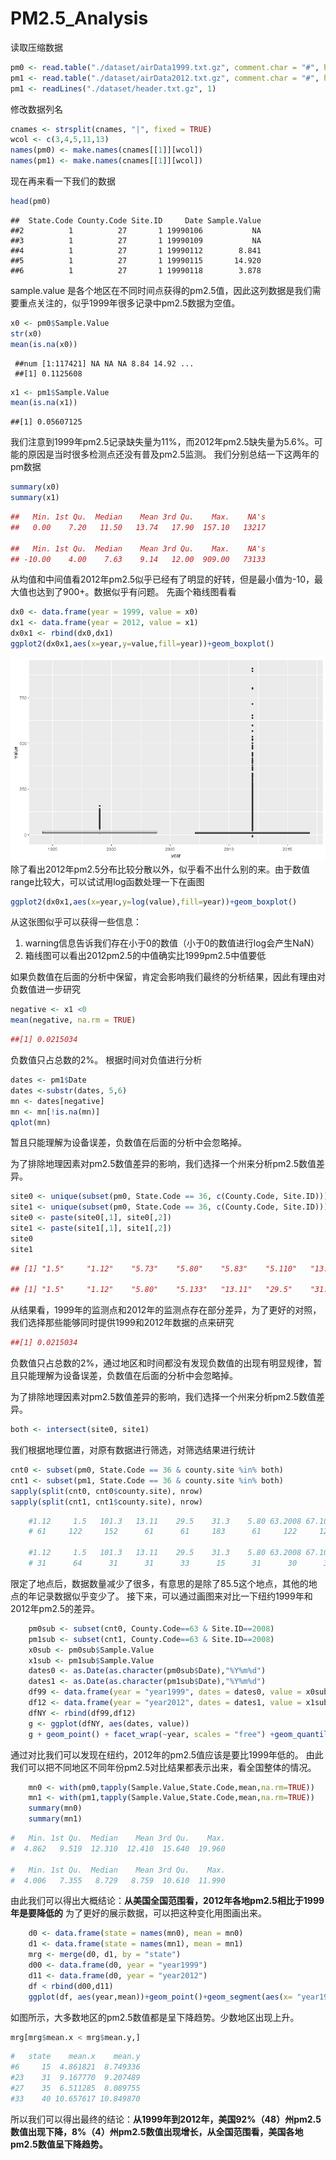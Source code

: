 ﻿# PM2.5_Analysis

读取压缩数据

```r
pm0 <- read.table("./dataset/airData1999.txt.gz", comment.char = "#", header = FALSE, sep = "|",na.strings = "")
pm1 <- read.table("./dataset/airData2012.txt.gz", comment.char = "#", header = FALSE, sep = "|",na.strings = "")
pm1 <- readLines("./dataset/header.txt.gz", 1)
```

修改数据列名
```r
cnames <- strsplit(cnames, "|", fixed = TRUE)
wcol <- c(3,4,5,11,13)
names(pm0) <- make.names(cnames[[1]][wcol])
names(pm1) <- make.names(cnames[[1]][wcol])
```

现在再来看一下我们的数据

```r
head(pm0)
```

```
##  State.Code County.Code Site.ID     Date Sample.Value
##2          1          27       1 19990106           NA
##3          1          27       1 19990109           NA
##4          1          27       1 19990112        8.841
##5          1          27       1 19990115       14.920
##6          1          27       1 19990118        3.878
```
sample.value 是各个地区在不同时间点获得的pm2.5值，因此这列数据是我们需要重点关注的，似乎1999年很多记录中pm2.5数据为空值。
```R
x0 <- pm0$Sample.Value
str(x0)
mean(is.na(x0))
```
```
 ##num [1:117421] NA NA NA 8.84 14.92 ...
 ##[1] 0.1125608
```
```R
x1 <- pm1$Sample.Value
mean(is.na(x1))
```
```
##[1] 0.05607125
```
我们注意到1999年pm2.5记录缺失量为11%，而2012年pm2.5缺失量为5.6%。可能的原因是当时很多检测点还没有普及pm2.5监测。
我们分别总结一下这两年的pm数据

```R
summary(x0)
summary(x1)
```
```R
##   Min. 1st Qu.  Median    Mean 3rd Qu.    Max.    NA's 
##   0.00    7.20   11.50   13.74   17.90  157.10   13217 

##   Min. 1st Qu.  Median    Mean 3rd Qu.    Max.    NA's 
## -10.00    4.00    7.63    9.14   12.00  909.00   73133 
```
从均值和中间值看2012年pm2.5似乎已经有了明显的好转，但是最小值为-10，最大值也达到了900+。数据似乎有问题。
先画个箱线图看看
```R
dx0 <- data.frame(year = 1999, value = x0)
dx1 <- data.frame(year = 2012, value = x1)
dx0x1 <- rbind(dx0,dx1)
ggplot2(dx0x1,aes(x=year,y=value,fill=year))+geom_boxplot()
```

![](./images/Rplot05.png)
除了看出2012年pm2.5分布比较分散以外，似乎看不出什么别的来。由于数值range比较大，可以试试用log函数处理一下在画图
```R
ggplot2(dx0x1,aes(x=year,y=log(value),fill=year))+geom_boxplot()
```
从这张图似乎可以获得一些信息：
1. warning信息告诉我们存在小于0的数值（小于0的数值进行log会产生NaN）
4. 箱线图可以看出2012pm2.5的中值确实比1999pm2.5中值要低


如果负数值在后面的分析中保留，肯定会影响我们最终的分析结果，因此有理由对负数值进一步研究
```R
negative <- x1 <0
mean(negative, na.rm = TRUE) 
```
```R
##[1] 0.0215034
```
负数值只占总数的2%。
根据时间对负值进行分析
```R
dates <- pm1$Date
dates <-substr(dates, 5,6)
mn <- dates[negative]
mn <- mn[!is.na(mn)]
qplot(mn)
```
暂且只能理解为设备误差，负数值在后面的分析中会忽略掉。

为了排除地理因素对pm2.5数值差异的影响，我们选择一个州来分析pm2.5数值差异。
```R
site0 <- unique(subset(pm0, State.Code == 36, c(County.Code, Site.ID)))
site1 <- unique(subset(pm0, State.Code == 36, c(County.Code, Site.ID)))
site0 <- paste(site0[,1], site0[,2])
site1 <- paste(site1[,1], site1[,2])
site0
site1
```
```R
## [1] "1.5"     "1.12"    "5.73"    "5.80"    "5.83"    "5.110"   "13.11"   "27.1004" "29.2"    "29.5"    "29.1007" "31.3" ##   "47.11"   "47.76"   "55.6001" "59.5"    "59.8"    "59.11"   "61.10"   "61.56"   "61.62"   "63.2008" "65.2001" "67.19"  ## "67.1015" "81.94"   "81.97"   "85.55"   "85.67"   "89.3001" "93.3"    "101.3"   "103.1" 

## [1] "1.5"     "1.12"    "5.80"    "5.133"   "13.11"   "29.5"    "31.3"    "47.122"  "55.1007" "61.79"   "61.134"  "63.2008" "67.1015" "71.2"  "81.124"  "85.55"   "101.3"   "103.2" 
```
从结果看，1999年的监测点和2012年的监测点存在部分差异，为了更好的对照，我们选择那些能够同时提供1999和2012年数据的点来研究
```R
##[1] 0.0215034
```
负数值只占总数的2%，通过地区和时间都没有发现负数值的出现有明显规律，暂且只能理解为设备误差，负数值在后面的分析中会忽略掉。

为了排除地理因素对pm2.5数值差异的影响，我们选择一个州来分析pm2.5数值差异。
```R
both <- intersect(site0, site1)
```
我们根据地理位置，对原有数据进行筛选，对筛选结果进行统计
```R
cnt0 <- subset(pm0, State.Code == 36 & county.site %in% both)
cnt1 <- subset(pm1, State.Code == 36 & county.site %in% both)
sapply(split(cnt0, cnt0$county.site), nrow)
sapply(split(cnt1, cnt1$county.site), nrow)
```

```R
    #1.12     1.5   101.3   13.11    29.5    31.3    5.80 63.2008 67.1015   85.55 
    # 61     122     152      61      61     183      61     122     122       7 
     
    #1.12     1.5   101.3   13.11    29.5    31.3    5.80 63.2008 67.1015   85.55 
    # 31      64      31      31      33      15      31      30      31      31 
```
限定了地点后，数据数量减少了很多，有意思的是除了85.5这个地点，其他的地点的年记录数据似乎变少了。
接下来，可以通过画图来对比一下纽约1999年和2012年pm2.5的差异。
```R
    pm0sub <- subset(cnt0, County.Code==63 & Site.ID==2008)
    pm1sub <- subset(cnt1, County.Code==63 & Site.ID==2008)
    x0sub <- pm0sub$Sample.Value
    x1sub <- pm1sub$Sample.Value
    dates0 <- as.Date(as.character(pm0sub$Date),"%Y%m%d")
    dates1 <- as.Date(as.character(pm1sub$Date),"%Y%m%d")
    df99 <- data.frame(year = "year1999", dates = dates0, value = x0sub)
    df12 <- data.frame(year = "year2012", dates = dates1, value = x1sub)
    dfNY <- rbind(df99,df12)
    g <- ggplot(dfNY, aes(dates, value))
    g + geom_point() + facet_wrap(~year, scales = "free") +geom_quantile(formula = y ~y ,quantiles = 0.5) + ylim(0,45)
```

 
 
 通过对比我们可以发现在纽约，2012年的pm2.5值应该是要比1999年低的。
 由此我们可以把不同地区不同年份pm2.5对比结果都表示出来，看全国整体的情况。
```R    
    mn0 <- with(pm0,tapply(Sample.Value,State.Code,mean,na.rm=TRUE))
    mn1 <- with(pm1,tapply(Sample.Value,State.Code,mean,na.rm=TRUE))
    summary(mn0)
    summary(mn1)
```

```R
#   Min. 1st Qu.  Median    Mean 3rd Qu.    Max. 
#  4.862   9.519  12.310  12.410  15.640  19.960 

#   Min. 1st Qu.  Median    Mean 3rd Qu.    Max. 
#  4.006   7.355   8.729   8.759  10.610  11.990 
```
由此我们可以得出大概结论：**从美国全国范围看，2012年各地pm2.5相比于1999年是要降低的**
为了更好的展示数据，可以把这种变化用图画出来。
```R    
    d0 <- data.frame(state = names(mn0), mean = mn0)
    d1 <- data.frame(state = names(mn1), mean = mn1)
    mrg <- merge(d0, d1, by = "state")
    d00 <- data.frame(d0, year = "year1999")
    d11 <- data.frame(d0, year = "year2012")
    df < rbind(d00,d11)
    ggplot(df, aes(year,mean))+geom_point()+geom_segment(aes(x= "year1999",y= mrg[,2],xend = "year2012",yend=mrg[,3]),data = mrg)
```

如图所示，大多数地区的pm2.5数值都是呈下降趋势。少数地区出现上升。
```R    
mrg[mrg$mean.x < mrg$mean.y,]
```
```R    
#   state    mean.x    mean.y
#6     15  4.861821  8.749336
#23    31  9.167770  9.207489
#27    35  6.511285  8.089755
#33    40 10.657617 10.849870
```
所以我们可以得出最终的结论：**从1999年到2012年，美国92%（48）州pm2.5数值出现下降，8%（4）州pm2.5数值出现增长，从全国范围看，美国各地pm2.5数值呈下降趋势。**

